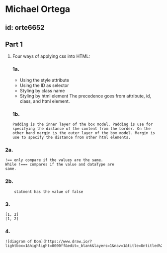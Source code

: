 # Michael Ortega 
## id: orte6652

## Part 1 

 1.  Four ways of applying css into HTML:
	 ### 1a. 
	    * Using the style attribute
	    * Using the ID as selector
	    * Styling by class name
	    * Styling by html element
	   The precedence goes from attribute, id, class, and html element.
	 ### 1b.
		 Padding is the inner layer of the box model. Padding is use for
		 specifying the distance of the content from the border. On the
		 other hand margin is the outer layer of the box model. Margin is
		 use to specify the distance from other html elements. 
### 2a. 
	!== only compare if the values are the same.
	While !=== compares if the value and dataType are
	same.
### 2b. 
		statment has the value of false
### 3.
	[1, 2]
	[1, 2]
### 4.
	![diagram of Dom](https://www.draw.io/?lightbox=1&highlight=0000ff&edit=_blank&layers=1&nav=1&title=Untitled%20Diagram.drawio#R1VtNc5swEP01PiaDkPjIMZ%2FtZCbTTHNoc1SMYtMB5JHl2O6vrzCSDRIuBBOET0aLEOLprd7ugifwNt18Y3gxf6IRSSauE20m8G7iusD1kfjJLdvC4jvSMGNxJDsdDC%2FxXyKNjrSu4ogsKx05pQmPF1XjlGYZmfKKDTNG19Vu7zSp3nWBZ8QwvExxYlp%2FxRGfF9bQcw727ySezdWdgSPPpFh1loblHEd0XTLB%2Bwm8ZZTy4ijd3JIkB0%2FhUlz3cOTsfmKMZLzNBe%2Fh%2FY%2FHm0WWPVzP6M1f5%2FHh4s%2BFHOUDJyv5wHd0ukrzIYtJ861CgtFVFpF8MGcCb9bzmJOXBZ7mZ9di7YVtztNEtIA4lMMSxsnm6HzBHgVBH0JTwtlWdJEXQIWxZE4om%2BvDMgCF7by0BL60Ybnys%2F3IB3DEgcTnE1i5BlY%2F88VzHZKQHWLweuL6ifi9eWPiaMZ3QPg4zcHZ2XcIKYs8PzKYQWAbZ2jg3B7gNyo2mnEBjMIqwK51gNEJAM8JjkYGsAvHBrB3AsA85gLIkSHsVhGG1hH2DYQNkEgWXecBgGhlNCNVUMSDs%2B3vHMBLTzVfy%2BfuNhLdorVVrU3MS5eJ1mvpzOGivKGuKWZGIiPQ0OAXs6crNiXNEsQxmxHeJOvmcpaWy6tZLWVjJME8%2FqhOt24J5R2eaZzHC3tF0TY8EGosKB5TXlWOWLSBkObYAGoDFTgYA%2B0YtX%2Fs7iQLeyNZN4oFVjiGWnLMtcox58ie%2F1mO6eHPfqsbiGNXfXEMfIZjPdIFngNd0JW2yrowtaWLh7SBwLB0UbcbXPh6ZIzXkjHIJmP2DFEhz1XXDQZoA6GBGWOmrSIQrI9En7aypGFwynbEiaxHnMBMS4fxPMshp%2BJPo7t6Vt1Vk3HUNebUAws0cMwJTknO43Q2sszR03c%2F%2B358SnK%2BGBm8vq5S9uE1M%2FP28C4XOBsZwoHfLEThoAAHBsCYcxa%2FrTiphXjJptZRhL43Np6enNxLWVbHrxWJrpfl%2BoJAKR74%2BuBb0ae5hGQ1%2FNaL5kiPmlsnbFoNyYjjv1rPe0vwVT3oXOpIoG0hCVolmhbvGelZ62KlXkgamGhq96zVBUMUCnBtywKCVVlAvikLgTegKqhHaAeinJJtFD3UjGI4KIpmyaHrnndGibJywHNT1q6Zsq6sQ2fKbo8FmW7KCqzQTH0FNW6aeb57qW1LXSuoPjCGGriG6ppFmaM1VJxFomeaIx1n79S6Ovh6Zcx2AuuaBZjOfotgUHHcS6fRd%2FPWM2GxeBjCvsA920a9wGq91NdUwHM6Omegq4A3sGv2%2BCVIKCSlyqamxLyWTdYTL%2F8sKBgEGnO66kOovysaWh3Mitz%2F37BlOLX%2Fhk0vbHp1WcOgutDf5zZn9YLNbV2R8626q%2FYmx%2BvqrgbxenNX0Tx8Tl90P%2FwpAd7%2FAw%3D%3D)
	
  
